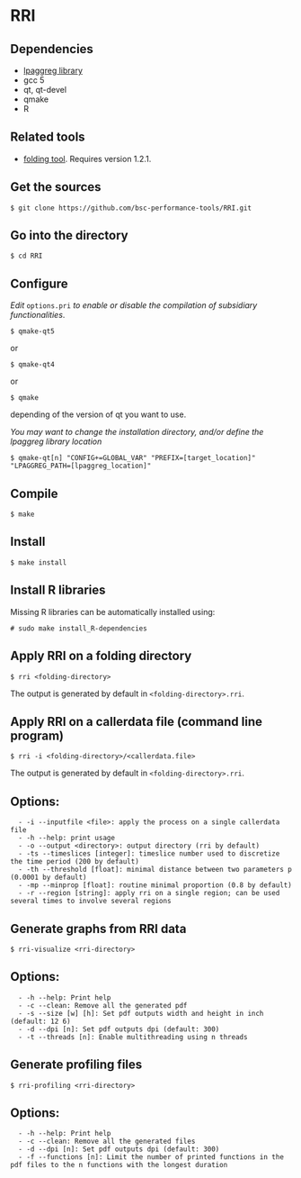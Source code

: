 # RRI

## Dependencies

- [lpaggreg library](https://github.com/bsc-performance-tools/lpaggreg)
- gcc 5
- qt, qt-devel
- qmake
- R

## Related tools

- [folding tool](https://github.com/bsc-performance-tools/folding). Requires version 1.2.1.

## Get the sources

    $ git clone https://github.com/bsc-performance-tools/RRI.git

## Go into the directory

    $ cd RRI

## Configure

*Edit* `options.pri` *to enable or disable the compilation of subsidiary functionalities*.

    $ qmake-qt5

or

    $ qmake-qt4

or

    $ qmake

depending of the version of qt you want to use.

*You may want to change the installation directory, and/or define the lpaggreg library location*

    $ qmake-qt[n] "CONFIG+=GLOBAL_VAR" "PREFIX=[target_location]" "LPAGGREG_PATH=[lpaggreg_location]"

## Compile

    $ make

## Install

    $ make install

## Install R libraries

Missing R libraries can be automatically installed using:

    # sudo make install_R-dependencies


## Apply RRI on a folding directory

    $ rri <folding-directory>

The output is generated by default in `<folding-directory>.rri`.

## Apply RRI on a callerdata file (command line program)

    $ rri -i <folding-directory>/<callerdata.file>

The output is generated by default in `<folding-directory>.rri`.

## Options:

      - -i --inputfile <file>: apply the process on a single callerdata file
      - -h --help: print usage
      - -o --output <directory>: output directory (rri by default)
      - -ts --timeslices [integer]: timeslice number used to discretize the time period (200 by default)
      - -th --threshold [float]: minimal distance between two parameters p (0.0001 by default)
      - -mp --minprop [float]: routine minimal proportion (0.8 by default)
      - -r --region [string]: apply rri on a single region; can be used several times to involve several regions

## Generate graphs from RRI data

    $ rri-visualize <rri-directory>

## Options:

      - -h --help: Print help
      - -c --clean: Remove all the generated pdf
      - -s --size [w] [h]: Set pdf outputs width and height in inch (default: 12 6)
      - -d --dpi [n]: Set pdf outputs dpi (default: 300)
      - -t --threads [n]: Enable multithreading using n threads 

## Generate profiling files

    $ rri-profiling <rri-directory>

## Options:

      - -h --help: Print help
      - -c --clean: Remove all the generated files
      - -d --dpi [n]: Set pdf outputs dpi (default: 300)
      - -f --functions [n]: Limit the number of printed functions in the pdf files to the n functions with the longest duration

